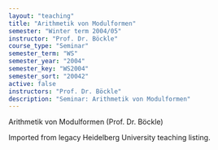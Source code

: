 ```yaml
---
layout: "teaching"
title: "Arithmetik von Modulformen"
semester: "Winter term 2004/05"
instructor: "Prof. Dr. Böckle"
course_type: "Seminar"
semester_term: "WS"
semester_year: "2004"
semester_key: "WS2004"
semester_sort: "20042"
active: false
instructors: "Prof. Dr. Böckle"
description: "Seminar: Arithmetik von Modulformen"
---
```


Arithmetik von Modulformen (Prof. Dr. Böckle)

Imported from legacy Heidelberg University teaching listing.